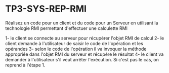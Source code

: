 # TP3-SYS-REP-RMI
Réalisez un code pour un client et du code pour un Serveur en utilisant la technologie RMI permettant d'effectuer une calculette RMI 

1- le client se connecte au serveur pour récupérer l'objet RMI de calcul
2- le client demande à l'utilisateur de saisir le code de l'opération et les opérandes
3- selon le code de l'opération il va invoquer la méthode appropriée dans l'objet RMI du serveur et récupère le résultat
4- le client va demander à l'utilisateur s'il veut arrêter l'exécution. Si c'est pas le cas, on reprend à l'étape 1.

